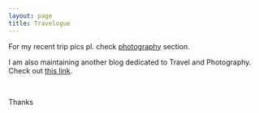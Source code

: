 ```yaml
---
layout: page
title: Travelogue
---
```


For my recent trip pics pl. check [photography](http://pradeeppant.com/travelogue/photography/ "Photography") section.

I am also maintaining another blog dedicated to Travel and Photography. Check out [this link](https://pradeepkpant.wordpress.com).

&nbsp;

Thanks